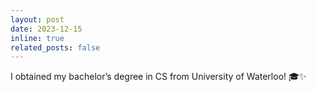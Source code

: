 ```yaml
---
layout: post
date: 2023-12-15
inline: true
related_posts: false
---
```

I obtained my bachelor’s degree in CS from University of Waterloo! 🎓✨
